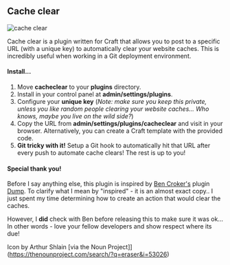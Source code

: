 ## Cache clear

![cache clear](https://s3-us-west-1.amazonaws.com/themccallister.com/cache-clear.png)

Cache clear is a plugin written for Craft that allows you to post to a specific URL (with a unique key) to automatically clear your website caches. This is incredibly useful when working in a Git deployment environment.

#### Install...

1. Move **cacheclear** to your **plugins** directory.
2. Install in your control panel at **admin/settings/plugins**.
3. Configure your **unique key** (_Note: make sure you keep this private, unless you like random people clearing your website caches... Who knows, maybe you live on the wild side?_)
4. Copy the URL from **admin/settings/plugins/cacheclear** and visit in your browser. Alternatively, you can create a Craft template with the provided code.
5. **Git tricky with it!** Setup a Git hook to automatically hit that URL after every push to automate cache clears! The rest is up to you!

#### Special thank you!

Before I say anything else, this plugin is inspired by [Ben Croker's](http://www.putyourlightson.net) plugin [Dump](https://github.com/putyourlightson/Craft-Dump). To clarify what I mean by "inspired" - it is an almost exact copy.. I just spent my time determining how to create an action that would clear the caches.

However, I **did** check with Ben before releasing this to make sure it was ok... In other words - love your fellow developers and show respect where its due!


Icon by Arthur Shlain [via the Noun Project]](https://thenounproject.com/search/?q=eraser&i=53026)